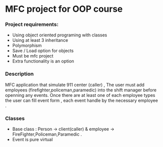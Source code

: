 <h1> MFC project for OOP course</h1>
<h3>Project requirements:</h3>

* Using object oriented programing  with classes 
* Using at least 3 inheritance
* Polymorphism
* Save / Load option for objects
* Must be mfc project
* Extra functionality is an option 

<h3>Description</h3>

MFC application that simulate 911 center (caller) , 
The user must add employees (firefighter,policeman,paramedic) into the shift manager before openning any events. 
Once there are at least one of each employee types the user can fill event form ,
each event handle by the necessary employee .

<h3>Classes</h3>

* Base class : Person -> client(caller) & employee -> FireFighter,Policeman,Paramedic . 
* Event is pure virtual 

